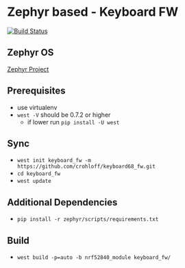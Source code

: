 # Zephyr based - Keyboard FW
[![Build Status](https://travis-ci.com/crohloff/keyboard68_fw.svg?branch=master)](https://travis-ci.com/crohloff/keyboard68_fw)

## Zephyr OS
[Zephyr Project](https://www.zephyrproject.org)

## Prerequisites
- use virtualenv
- `west -V` should be 0.7.2 or higher
	- if lower run `pip install -U west`

## Sync
- `west init keyboard_fw -m https://github.com/crohloff/keyboard68_fw.git`
- `cd keyboard_fw`
- `west update`

## Additional Dependencies
- `pip install -r zephyr/scripts/requirements.txt`

## Build
- `west build -p=auto -b nrf52840_module keyboard_fw/`
